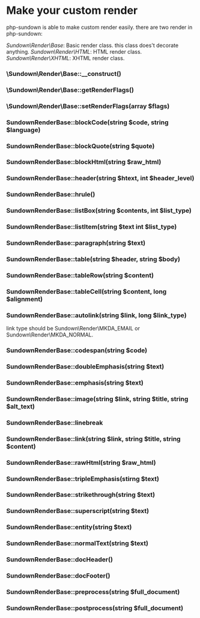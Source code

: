 # Make your custom render

php-sundown is able to make custom render easily.
there are two render in php-sundown:

*Sundown\Render\Base*: Basic render class. this class does't decorate anything. 
*Sundown\Render\HTML*: HTML render class.
*Sundown\Render\XHTML*: XHTML render class.

### \Sundown\Render\Base::__construct()

### \Sundown\Render\Base::getRenderFlags()

### \Sundown\Render\Base::setRenderFlags(array $flags)

### SundownRenderBase::blockCode(string $code, string $language)

### SundownRenderBase::blockQuote(string $quote)

### SundownRenderBase::blockHtml(string $raw_html)

### SundownRenderBase::header(string $htext, int $header_level)

### SundownRenderBase::hrule()

### SundownRenderBase::listBox(string $contents, int $list_type)

### SundownRenderBase::listItem(string $text int $list_type)

### SundownRenderBase::paragraph(string $text)

### SundownRenderBase::table(string $header, string $body)

### SundownRenderBase::tableRow(string $content)

### SundownRenderBase::tableCell(string $content, long $alignment)

### SundownRenderBase::autolink(string $link, long $link_type)

link type should be Sundown\Render\MKDA_EMAIL or Sundown\Render\MKDA_NORMAL.

### SundownRenderBase::codespan(string $code)

### SundownRenderBase::doubleEmphasis(string $text)

### SundownRenderBase::emphasis(string $text)

### SundownRenderBase::image(string $link, string $title, string $alt_text)

### SundownRenderBase::linebreak

### SundownRenderBase::link(string $link, string $title, string $content)

### SundownRenderBase::rawHtml(string $raw_html)

### SundownRenderBase::tripleEmphasis(stirng $text)

### SundownRenderBase::strikethrough(string $text)

### SundownRenderBase::superscript(string $text)

### SundownRenderBase::entity(string $text)

### SundownRenderBase::normalText(string $text)

### SundownRenderBase::docHeader()

### SundownRenderBase::docFooter()

### SundownRenderBase::preprocess(string $full_document)

### SundownRenderBase::postprocess(string $full_document)